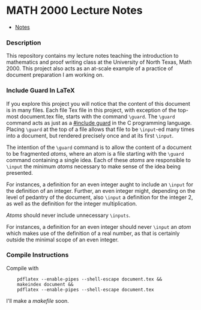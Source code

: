 # MATH 2000 Lecture Notes

- [Notes](https://github.com/kbeserra/math2000/blob/main/document.pdf)

### Description
This repository contains my lecture notes teaching the introduction to mathematics and proof writing class at the University of North Texas, Math 2000.
This project also acts as an at-scale example of a practice of document preparation I am working on.

### Include Guard In LaTeX
If you explore this project you will notice that the content of this document is in many files.
Each file Tex file in this project, with exception of the top-most document.tex file, starts with the command `\guard`.
The `\guard` command acts as just as a [#include guard](https://en.wikipedia.org/wiki/Include_guard) in the C programming language.
Placing `\guard` at the top of a file allows that file to be `\input`-ed many times into a document, but rendered precisely once and at its first `\input`.

The intention of the `\guard` command is to allow the content of a document to be fragmented *atoms*, where an atom is a file starting with the `\guard` command containing a single idea.
Each of these *atoms* are responsible to `\input` the minimum *atoms* necessary to make sense of the idea being presented.

For instances, a definition for an even integer aught to include an `\input` for the definition of an integer.
Further, an even integer might, depending on the level of pedantry of the document, also `\input` a definition for the integer 2, as well as the definition for the integer multiplication.

*Atoms* should never include unnecessary `\inputs`.

For instances, a definition for an even integer should never `\input` an *atom* which makes use of the definition of a real number, as that is certainly outside the minimal scope of an even integer.


### Compile Instructions
Compile with

        pdflatex --enable-pipes --shell-escape document.tex && 
        makeindex document && 
        pdflatex --enable-pipes --shell-escape document.tex

I'll make a *makefile* soon.
